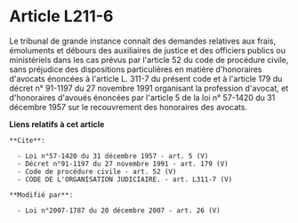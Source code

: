 # Article L211-6

Le tribunal de grande instance connaît des demandes relatives aux frais, émoluments et débours des auxiliaires de justice et
des officiers publics ou ministériels dans les cas prévus par l'article 52 du code de procédure civile, sans préjudice des
dispositions particulières en matière d'honoraires d'avocats énoncées à l'article L. 311-7 du présent code et à l'article 179
du décret n° 91-1197 du 27 novembre 1991 organisant la profession d'avocat, et d'honoraires d'avoués énoncées par l'article 5
de la loi n° 57-1420 du 31 décembre 1957 sur le recouvrement des honoraires des avocats.

**Liens relatifs à cet article**

	**Cite**:

	  - Loi n°57-1420 du 31 décembre 1957 - art. 5 (V)
	  - Décret n°91-1197 du 27 novembre 1991 - art. 179 (V)
	  - Code de procédure civile - art. 52 (V)
	  - CODE DE L'ORGANISATION JUDICIAIRE. - art. L311-7 (V)

	**Modifié par**:

	  - Loi n°2007-1787 du 20 décembre 2007 - art. 26 (V)
